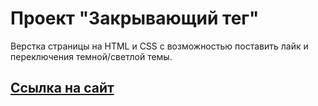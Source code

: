 # Проект "Закрывающий тег"
Верстка страницы на HTML и CSS с возможностью поставить лайк и переключения темной/светлой темы.
## [Ссылка на сайт](https://itsbestusername.github.io/zakrivayuschiy-teg-f/)
